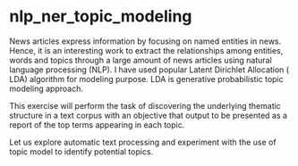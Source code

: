# nlp_ner_topic_modeling

News articles express information by focusing on named entities in news. Hence, it is an interesting work to extract the relationships among entities, words and topics through a large amount of news articles using natural language processing (NLP). I have used popular Latent Dirichlet Allocation ( LDA) algorithm for modeling purpose. LDA is generative probabilistic topic modeling approach.

This exercise will perform the task of discovering the underlying thematic structure in a text corpus with an objective that output to be presented as a report of the top terms appearing in each topic. 

Let us explore automatic text processing and experiment with the use of topic model to identify potential topics.

